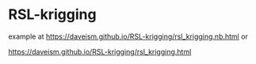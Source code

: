 # RSL-krigging
example at https://daveism.github.io/RSL-krigging/rsl_krigging.nb.html
or

https://daveism.github.io/RSL-krigging/rsl_krigging.html
